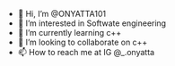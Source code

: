 - 👋 Hi, I’m @ONYATTA101
- 👀 I’m interested in Softwate engineering
- 🌱 I’m currently learning c++
- 💞️ I’m looking to collaborate on c++
- 📫 How to reach me at IG @_.onyatta

<!---
ONYATTA101/ONYATTA101 is a ✨ special ✨ repository because its `README.md` (this file) appears on your GitHub profile.
You can click the Preview link to take a look at your changes.
--->
